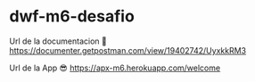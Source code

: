 # dwf-m6-desafio

Url de la documentacion 🤯
https://documenter.getpostman.com/view/19402742/UyxkkRM3

Url de la App 😎
https://apx-m6.herokuapp.com/welcome
